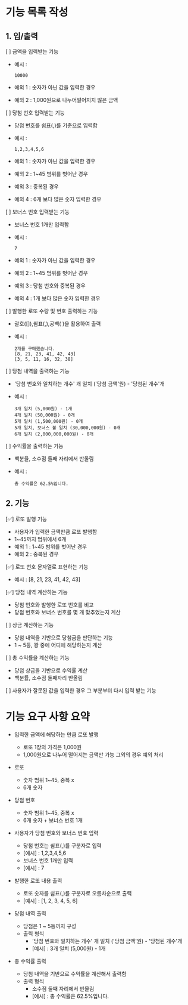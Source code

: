 # 기능 목록 작성

## 1. 입/출력

[ ] 금액을 입력받는 기능
  - 예시 : 

        10000

  - 에외 1 : 숫자가 아닌 값을 입력한 경우
  - 예외 2 : 1,000원으로 나누어떨어지지 않은 금액

[ ] 당첨 번호 입력받는 기능
  - 당첨 번호를 쉼표(,)를 기준으로 입력함
  - 예시 : 
            
        1,2,3,4,5,6

  - 예외 1 : 숫자가 아닌 값을 입력한 경우
  - 예외 2 : 1~45 범위를 벗어난 경우
  - 예외 3 : 중복된 경우
  - 예외 4 : 6개 보다 많은 숫자 입력한 경우

[ ] 보너스 번호 입력받는 기능
  - 보너스 번호 1개만 입력함
  - 예시 : 

        7

  - 예외 1 : 숫자가 아닌 값을 입력한 경우
  - 예외 2 : 1~45 범위를 벗어난 경우
  - 예외 3 : 당첨 번호와 중복된 경우
  - 예외 4 : 1개 보다 많은 숫자 입력한 경우

[ ] 발행한 로또 수량 및 번호 출력하는 기능
  - 괄호([]),쉼표(,),공백( )을 활용하여 출력
  - 예시 : 

        2개를 구매했습니다.
        [8, 21, 23, 41, 42, 43]
        [3, 5, 11, 16, 32, 38]

[ ] 당첨 내역을 출력하는 기능
  - '당첨 번호와 일치하는 개수' 개 일치 ('당첨 금액'원) - '당첨된 개수'개
  - 예시 :

        3개 일치 (5,000원) - 1개 
        4개 일치 (50,000원) - 0개 
        5개 일치 (1,500,000원) - 0개 
        5개 일치, 보너스 볼 일치 (30,000,000원) - 0개 
        6개 일치 (2,000,000,000원) - 0개

[ ] 수익률을 출력하는 기능
  - 백분율, 소수점 둘째 자리에서 반올림
  - 예시 :
            
        총 수익률은 62.5%입니다.


## 2. 기능

[✅] 로또 발행 기능
- 사용자가 입력한 금액만큼 로또 발행함
- 1~45까지 범위에서 6개
- 예외 1 : 1~45 범위를 벗어난 경우
- 예외 2 : 중복된 경우

[✅] 로또 번호 문자열로 표현하는 기능
- 예시 : [8, 21, 23, 41, 42, 43]

[✅] 당첨 내역 계산하는 기능
- 당첨 번호와 발행한 로또 번호를 비교
- 당첨 번호와 보너스 번호를 몇 개 맞추었는지 계산

[ ] 상금 계산하는 기능
- 당첨 내역을 기반으로 당첨금을 판단하는 기능
- 1 ~ 5등, 꽝 중에 어디에 해당하는지 계산

[ ] 총 수익률을 계산하는 기능
- 당첨 상금을 기반으로 수익률 계산
- 백분률, 소수점 둘째자리 반올림

[ ] 사용자가 잘못된 값을 입력한 경우 그 부분부터 다시 입력 받는 기능



# 기능 요구 사항 요약

- 입력한 금액에 해당하는 만큼 로또 발행
  - 로또 1장의 가격은 1,000원
  - 1,000원으로 나누어 떨어지는 금액만 가능 그외의 경우 예외 처리

- 로또
  - 숫자 범위 1~45, 중복 x
  - 6개 숫자


- 당첨 번호
  - 숫자 범위 1~45, 중복 x
  - 6개 숫자 + 보너스 번호 1개


- 사용자가 당첨 번호와 보너스 번호 입력
  - 당첨 번호는 쉼표(,)를 구분자로 입력 
  - [예시] : 1,2,3,4,5,6
  - 보너스 번호 1개만 입력
  - [예시] : 7


- 발행한 로또 내용 출력
  - 로또 숫자를 쉼표(,)를 구분자로 오름차순으로 출력
  - [예시] : [1, 2, 3, 4, 5, 6]


- 당첨 내역 출력
  - 당첨은 1 ~ 5등까지 구성
  - 출력 형식
    - '당첨 번호와 일치하는 개수' 개 일치 ('당첨 금액'원) - '당첨된 개수'개
    - [예시] : 3개 일치 (5,000원) - 1개


- 총 수익률 출력
  - 당첨 내역을 기반으로 수익률을 계산해서 출력함
  - 출력 형식
    - 소수점 둘째 자리에서 반올림
    - [예시] : 총 수익률은 62.5%입니다.